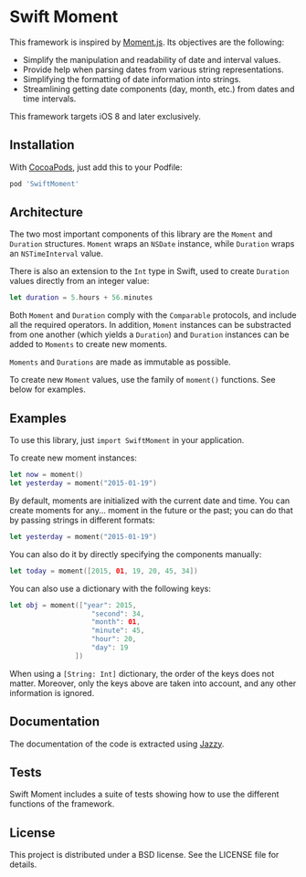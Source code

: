 Swift Moment
============

This framework is inspired by [Moment.js](http://momentjs.com). Its
objectives are the following:

- Simplify the manipulation and readability of date and interval values.
- Provide help when parsing dates from various string representations.
- Simplifying the formatting of date information into strings.
- Streamlining getting date components (day, month, etc.) from dates and
  time intervals.

This framework targets iOS 8 and later exclusively.

Installation
------------

With [CocoaPods](http://cocoapods.org/), just add this to your Podfile:

```ruby
pod 'SwiftMoment'
```

Architecture
------------

The two most important components of this library are the `Moment` and
`Duration` structures. `Moment` wraps an `NSDate` instance, while
`Duration` wraps an `NSTimeInterval` value.

There is also an extension to the `Int` type in Swift, used to create
`Duration` values directly from an integer value:

```Swift
let duration = 5.hours + 56.minutes
```

Both `Moment` and `Duration` comply with the `Comparable` protocols, and
include all the required operators. In addition, `Moment` instances can
be substracted from one another (which yields a `Duration`) and
`Duration` instances can be added to `Moments` to create new moments.

`Moments` and `Durations` are made as immutable as possible.

To create new `Moment` values, use the family of `moment()` functions.
See below for examples.

Examples
--------

To use this library, just `import SwiftMoment` in your application.

To create new moment instances:

```Swift
let now = moment()
let yesterday = moment("2015-01-19")
```

By default, moments are initialized with the current date and time. You
can create moments for any... moment in the future or the past; you can
do that by passing strings in different formats:

```Swift
let yesterday = moment("2015-01-19")
```

You can also do it by directly specifying the components manually:

```Swift
let today = moment([2015, 01, 19, 20, 45, 34])
```

You can also use a dictionary with the following keys:

```Swift
let obj = moment(["year": 2015,
                    "second": 34,
                    "month": 01,
                    "minute": 45,
                    "hour": 20,
                    "day": 19
                ])
```

When using a `[String: Int]` dictionary, the order of the keys does not
matter. Moreover, only the keys above are taken into account, and any
other information is ignored.

Documentation
-------------

The documentation of the code is extracted using
[Jazzy](https://github.com/realm/jazzy).

Tests
-----

Swift Moment includes a suite of tests showing how to use the different
functions of the framework.

License
-------

This project is distributed under a BSD license. See the LICENSE file
for details.


